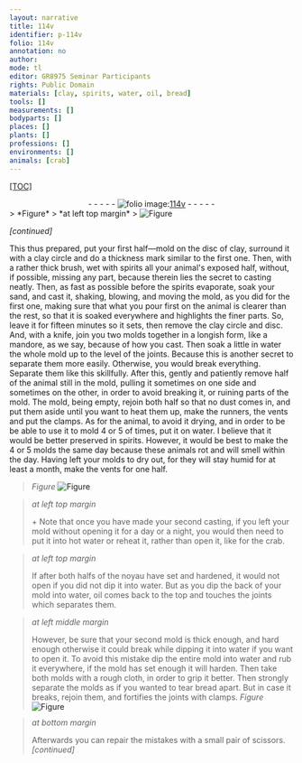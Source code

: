 ```yaml
---
layout: narrative
title: 114v
identifier: p-114v
folio: 114v
annotation: no
author:
mode: tl
editor: GR8975 Seminar Participants
rights: Public Domain
materials: [clay, spirits, water, oil, bread]
tools: []
measurements: []
bodyparts: []
places: []
plants: []
professions: []
environments: []
animals: [crab]
---
```


<p><a href="{{ site.baseurl }}/diplomatic/">[TOC]</a></p><div class="folio" align="center">- - - - - <a href="http://gallica.bnf.fr/ark:/12148/btv1b10500001g/f234.image" target="_blank"><img src="https://cu-mkp.github.io/2017-workshop-edition/assets/photo-icon.png" alt="folio image: " style="display:inline-block; margin-bottom:-3px;"/>114v</a> - - - - - </div>  
> *Figure*
> *at left top margin*
> <a href="https://drive.google.com/open?id=0B9-oNrvWdlO5dmlRQm1lTjc4aXc" target="_blank"><img src="https://cu-mkp.github.io/GR8975-edition/assets/photo-icon.png" alt="Figure" style="display:inline-block; margin-bottom:-3px;"/></a>
 
 
*[continued]*
  
This thus prepared, put your first half—mold on the disc of <span class="m">clay</span>, surround it with <span class="sup">a clay</span> circle and do a thickness mark similar to the first one. Then, with a rather thick brush, wet with <span class="m">spirits</span> all your animal's exposed half, without, if possible, missing any part, because therein lies the secret to casting neatly. Then, as fast as possible before the <span class="m">spirits</span> evaporate, soak your sand, and cast it, shaking, blowing, and moving the mold, as you did for the first one, making sure that what you pour first on the animal is clearer than the rest, so that it is soaked everywhere and highlights the finer parts. So, leave it for fifteen minutes so it sets, then remove the <span class="m">clay</span> circle and disc. And, with a knife, join you two molds together in a longish form, like a mandore, as we say, because of how you cast. Then soak a little in <span class="m">water</span> the whole mold up to the level of the joints. Because this is another secret to separate them <span class="sup">more easily</span>. Otherwise, you would break everything. Separate them like this skillfully. After this, gently and patiently remove half of the animal still in the mold, pulling it sometimes on one side and sometimes on the other, in order to avoid breaking it, or ruining parts of the mold. The mold, being empty, rejoin both half so that no dust comes in, and put them aside until you want to heat them up, make the runners, the vents and put the clamps. As for the animal, to avoid it drying, and in order to be be able to use it to mold 4 or 5 of times, put it on <span class="m">water</span>. I believe that it would be better preserved in <span class="m">spirits</span>. However, it would be best to make the 4 or 5 molds the same day because these animals rot and will smell within the day. Having left your molds to dry out, for they will stay humid for at least a month, make the vents for one half. 
> *Figure*
> <a href="https://drive.google.com/open?id=0B9-oNrvWdlO5dkk3MW10YzNIbDg" target="_blank"><img src="https://cu-mkp.github.io/GR8975-edition/assets/photo-icon.png" alt="Figure" style="display:inline-block; margin-bottom:-3px;"/></a>

 
> *at left top margin*
> 
> 
>   \+ Note that once you have made your second casting, if you left your mold without opening it for a day or a night, you would then need to put it into hot <span class="m">water</span> or reheat it, rather than open it, like for the <span class="al">crab</span>.
 
> *at left top margin*
> 
> 
>   If after both halfs of the noyau have set and hardened, it would not open if you did not dip it into <span class="m">water</span>. But as you dip the back of your mold into <span class="m">water</span>, <span class="m">oil</span> comes back to the top and touches the joints which separates them.
 
> *at left middle margin*
> 
> 
>   However, be sure that your second mold is thick enough, and hard enough otherwise it could break while dipping it into <span class="m">water</span> if you want to open it. To avoid this mistake dip the entire mold into <span class="m">water</span> and rub it everywhere, if the mold has set enough it will harden. Then take both molds with a rough cloth, in order to grip it better. Then strongly separate the molds as if you wanted to tear <span class="m">bread</span> apart. But in case it breaks, rejoin them, and fortifies the joints with clamps. 
> *Figure*
> <a href="https://drive.google.com/open?id=0B9-oNrvWdlO5NmZxVUxKTmhYSXM" target="_blank"><img src="https://cu-mkp.github.io/GR8975-edition/assets/photo-icon.png" alt="Figure" style="display:inline-block; margin-bottom:-3px;"/></a>
 
 
> *at bottom margin*
> 
> 
>   Afterwards you can repair the mistakes with a small pair of scissors. 
*[continued]*
 
 
